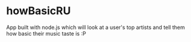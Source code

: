 # howBasicRU

App built with node.js which will look at a user's top artists and tell them how basic their music taste is :P
